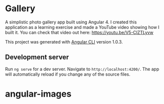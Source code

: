 # Gallery

A simplistic photo gallery app built using Angular 4.
I created this application as a learning exercise and made a YouTube video showing how I built it. 
You can check that video out here: https://youtu.be/V5-CIZTLyvw

This project was generated with [Angular CLI](https://github.com/angular/angular-cli) version 1.0.3.

## Development server

Run `ng serve` for a dev server. Navigate to `http://localhost:4200/`. The app will automatically reload if you change any of the source files.
# angular-images
